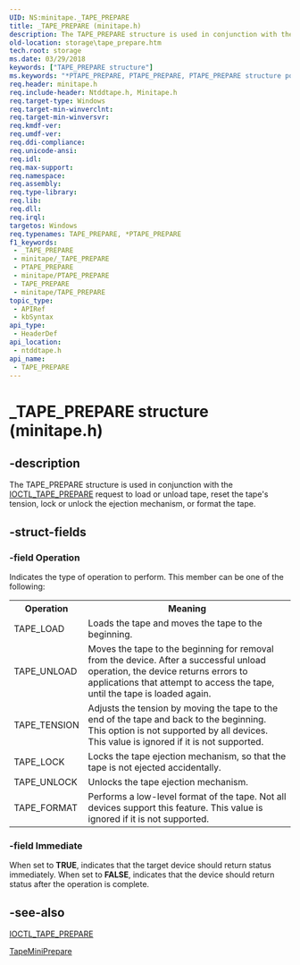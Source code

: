 ```yaml
---
UID: NS:minitape._TAPE_PREPARE
title: _TAPE_PREPARE (minitape.h)
description: The TAPE_PREPARE structure is used in conjunction with the IOCTL_TAPE_PREPARE request to load or unload tape, reset the tape's tension, lock or unlock the ejection mechanism, or format the tape.
old-location: storage\tape_prepare.htm
tech.root: storage
ms.date: 03/29/2018
keywords: ["TAPE_PREPARE structure"]
ms.keywords: "*PTAPE_PREPARE, PTAPE_PREPARE, PTAPE_PREPARE structure pointer [Storage Devices], TAPE_PREPARE, TAPE_PREPARE structure [Storage Devices], _TAPE_PREPARE, ntddtape/PTAPE_PREPARE, ntddtape/TAPE_PREPARE, storage.tape_prepare, structs-tape_b563ea19-797c-4df0-a384-7e9c579ee2e9.xml"
req.header: minitape.h
req.include-header: Ntddtape.h, Minitape.h
req.target-type: Windows
req.target-min-winverclnt: 
req.target-min-winversvr: 
req.kmdf-ver: 
req.umdf-ver: 
req.ddi-compliance: 
req.unicode-ansi: 
req.idl: 
req.max-support: 
req.namespace: 
req.assembly: 
req.type-library: 
req.lib: 
req.dll: 
req.irql: 
targetos: Windows
req.typenames: TAPE_PREPARE, *PTAPE_PREPARE
f1_keywords:
 - _TAPE_PREPARE
 - minitape/_TAPE_PREPARE
 - PTAPE_PREPARE
 - minitape/PTAPE_PREPARE
 - TAPE_PREPARE
 - minitape/TAPE_PREPARE
topic_type:
 - APIRef
 - kbSyntax
api_type:
 - HeaderDef
api_location:
 - ntddtape.h
api_name:
 - TAPE_PREPARE
---
```


# _TAPE_PREPARE structure (minitape.h)


## -description

The TAPE_PREPARE structure is used in conjunction with the <a href="/windows-hardware/drivers/ddi/ntddtape/ni-ntddtape-ioctl_tape_prepare">IOCTL_TAPE_PREPARE</a> request to load or unload tape, reset the tape's tension, lock or unlock the ejection mechanism, or format the tape.

## -struct-fields

### -field Operation

Indicates the type of operation to perform. This member can be one of the following:

<table>
<tr>
<th>Operation</th>
<th>Meaning</th>
</tr>
<tr>
<td>
TAPE_LOAD

</td>
<td>
Loads the tape and moves the tape to the beginning. 

</td>
</tr>
<tr>
<td>
TAPE_UNLOAD

</td>
<td>
Moves the tape to the beginning for removal from the device. After a successful unload operation, the device returns errors to applications that attempt to access the tape, until the tape is loaded again. 

</td>
</tr>
<tr>
<td>
TAPE_TENSION

</td>
<td>
Adjusts the tension by moving the tape to the end of the tape and back to the beginning. This option is not supported by all devices. This value is ignored if it is not supported.

</td>
</tr>
<tr>
<td>
TAPE_LOCK

</td>
<td>
Locks the tape ejection mechanism, so that the tape is not ejected accidentally. 

</td>
</tr>
<tr>
<td>
TAPE_UNLOCK

</td>
<td>
Unlocks the tape ejection mechanism. 

</td>
</tr>
<tr>
<td>
TAPE_FORMAT

</td>
<td>
Performs a low-level format of the tape. Not all devices support this feature. This value is ignored if it is not supported.

</td>
</tr>
</table>

### -field Immediate

When set to <b>TRUE</b>, indicates that the target device should return status immediately. When set to <b>FALSE</b>, indicates that the device should return status after the operation is complete.

## -see-also

<a href="/windows-hardware/drivers/ddi/ntddtape/ni-ntddtape-ioctl_tape_prepare">IOCTL_TAPE_PREPARE</a>



<a href="/windows-hardware/drivers/ddi/minitape/nc-minitape-tape_process_command_routine">TapeMiniPrepare</a>
